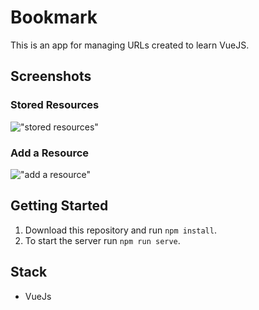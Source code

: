 # Bookmark

This is an app for managing URLs created to learn VueJS.

## Screenshots

### Stored Resources

!["stored resources"](https://github.com/Lizzyfemme/bookmarks/blob/master/screenshot/stored_resources.png)

### Add a Resource

!["add a resource"](https://github.com/Lizzyfemme/bookmarks/blob/master/screenshot/add_resources.png)

## Getting Started

1. Download this repository and run `npm install`.
2. To start the server run `npm run serve`.

## Stack

- VueJs
